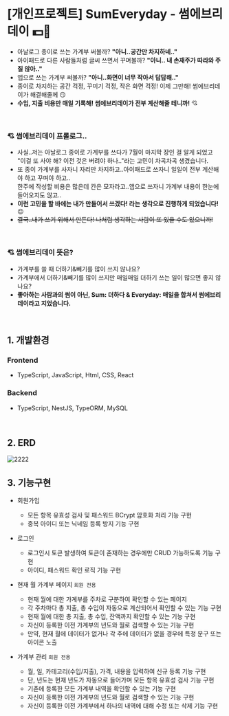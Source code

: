# [개인프로젝트] SumEveryday - 썸에브리데이 💵💸
* 아날로그 종이로 쓰는 가계부 써볼까? **"아니..공간만 차지하네.."**
* 아이패드로 다른 사람들처럼 글씨 쓰면서 꾸며볼까? **"아니.. 내 손재주가 따라와 주질 않아.."**
* 앱으로 쓰는 가계부 써볼까? **"아니..화면이 너무 작아서 답답해.."**
* 종이로 차지하는 공간 걱정, 꾸미기 걱정, 작은 화면 걱정! 이제 그만해! 썸에브리데이가 해결해줄께 😏
* **수입, 지출 비용만 매일 기록해! 썸에브리데이가 전부 계산해줄 테니까!** 💘
<br>

### 💘 썸에브리데이 프롤로그..
* 사실..저는 아날로그 종이로 가계부를 쓰다가 7월이 마지막 장인 걸 알게 되었고<br>
  "이걸 또 사야 해? 이전 것은 버려야 하나.."라는 고민이 차곡차곡 생겼습니다.
* 또 종이 가계부를 사자니 자리만 차지하고..아이패드로 쓰자니 일일이 전부 계산해야 하고 꾸며야 하고..<br>
  한주에 작성할 비용은 많은데 칸은 모자라고..앱으로 쓰자니 가계부 내용이 한눈에 들어오지도 않고..
* **이런 고민을 할 바에는 내가 만들어서 쓰겠다! 라는 생각으로 진행하게 되었습니다!** 😉
* ~~결국..내가 쓰기 위해서 만든다! 나처럼 생각하는 사람이 또 있을 수도 있으니까!~~
<br>

### 💘 썸에브리데이 뜻은?
* 가계부를 쓸 때 더하기&빼기를 많이 쓰지 않나요?
* 가계부에서 더하기&빼기를 많이 쓰지만 매일매일 더하기 쓰는 일이 많으면 좋지 않나요?
* **좋아하는 사람과의 썸이 아닌, Sum: 더하다 & Everyday: 매일을 합쳐서 썸에브리데이라고 지었습니다.**
<br/>

## 1. 개발환경
### Frontend
* TypeScript, JavaScript, Html, CSS, React
### Backend
* TypeScript, NestJS, TypeORM, MySQL
<br/>

## 2. ERD
![2222](https://github.com/kangssu/Curiosity-solved/assets/83870420/8132bfbf-42b6-437d-9a4a-f7a04d38e596)
</br>

## 3. 기능구현
* 회원가입
  * 모든 항목 유효성 검사 및 패스워드 BCrypt 암호화 처리 기능 구현
  * 중복 아이디 또는 닉네임 등록 방지 기능 구현

* 로그인
  * 로그인시 토큰 발생하여 토큰이 존재하는 경우에만 CRUD 가능하도록 기능 구현
  * 아이디, 패스워드 확인 로직 기능 구현

* 현재 월 가계부 페이지 <code>회원 전용</code>
  * 현재 월에 대한 가계부를 주차로 구분하여 확인할 수 있는 페이지
  * 각 주차마다 총 지출, 총 수입이 자동으로 계산되어서 확인할 수 있는 기능 구현
  * 현재 월에 대한 총 지출, 총 수입, 잔액까지 확인할 수 있는 기능 구현
  * 자신이 등록한 이전 가계부의 년도와 월로 검색할 수 있는 기능 구현
  * 만약, 현재 월에 데이터가 없거나 각 주에 데이터가 없을 경우에 특정 문구 또는 아이콘 노출

* 가계부 관리 <code>회원 전용</code>
  * 월, 일, 카테고리(수입/지출), 가격, 내용을 입력하여 신규 등록 기능 구현
  * 단, 년도는 현재 년도가 자동으로 들어가며 모든 항목 유효성 검사 기능 구현
  * 기존에 등록한 모든 가계부 내역을 확인할 수 있는 기능 구현
  * 자신이 등록한 이전 가계부의 년도와 월로 검색할 수 있는 기능 구현
  * 자신이 등록한 이전 가계부에서 하나의 내역에 대해 수정 또는 삭제 기능 구현





